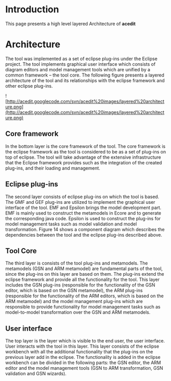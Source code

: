 # Introduction #

This page presents a high level layered Architecture of **acedit**


# Architecture #

The tool was implemented as a set of eclipse plug-ins under the Eclipse project. The tool implements graphical user interface which consists of diagram editors and model management tools which are unified by a common framework – the tool core. The following figure presents a layered architecture of the tool and its relationships with the eclipse framework and other eclipse plug-ins.


![http://acedit.googlecode.com/svn/acedit%20images/layered%20architecture.png](http://acedit.googlecode.com/svn/acedit%20images/layered%20architecture.png)


## Core framework ##

In the bottom layer is the core framework of the tool. The core framework is the eclipse framework as the tool is considered to be as a set of plug-ins on top of eclipse. The tool will take advantage of the extensive infrastructure that the Eclipse framework provides such as the integration of the created plug-ins, and their loading and management.

## Eclipse plug-ins ##

The second layer consists of eclipse plug-ins on which the tool is based. The GMF and GEF plug-ins are utilized to implement the graphical user interface of the tool. EMF and Epsilon brings the model development part. EMF is mainly used to construct the metamodels in Ecore and to generate the corresponding java code. Epsilon is used to construct the plug-ins for model management tasks such as model validation and model transformation. Figure 14 shows a component diagram which describes the dependencies between the tool and the eclipse plug-ins described above.

## Tool Core ##

The third layer is consists of the tool plug-ins and metamodels. The metamodels (GSN and ARM metamodel) are fundamental parts of the tool, since the plug-ins on this layer are based on them. The plug-ins extend the eclipse framework and provide all the functionality for the tool. This layer includes the GSN plug-ins (responsible for the functionality of the GSN editor, which is based on the GSN metamodel), the ARM plug-ins (responsible for the functionality of the ARM editors, which is based on the ARM metamodel) and the model management plug-ins which are responsible to provide functionality for model management tasks such as model-to-model transformation over the GSN and ARM metamodels.

## User interface ##

The top layer is the layer which is visible to the end user, the user interface. User interacts with the tool in this layer. This layer consists of the eclipse workbench with all the additional functionality that the plug-ins on the previous layer add in the eclipse. The functionality is added in the eclipse workbench can be divided in the following parts: the GSN editor, the ARM editor and the model management tools (GSN to ARM transformation, GSN validation and GSN wizards).